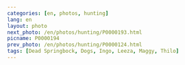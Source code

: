 ```yaml
---
categories: [en, photos, hunting]
lang: en
layout: photo
next_photo: /en/photos/hunting/P0000193.html
picname: P0000194
prev_photo: /en/photos/hunting/P0000124.html
tags: [Dead Springbock, Dogs, Ingo, Leeza, Maggy, Thilo]
---
```


